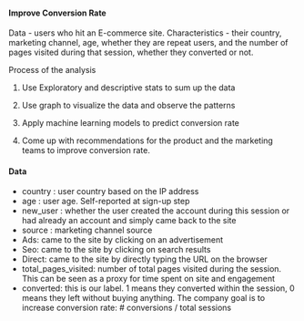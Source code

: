 #### Improve Conversion Rate

Data - users who hit an E-commerce site. 
Characteristics - their country, marketing channel, age, whether they are repeat users, and the number of pages
visited during that session, whether they converted or not.

Process of the analysis

1. Use Exploratory and descriptive stats to sum up the data

2. Use graph to visualize the data and observe the patterns

3. Apply machine learning models to predict conversion rate

4. Come up with recommendations for the product and the marketing teams to improve conversion rate.

#### Data
- country : user country based on the IP address
- age : user age. Self-reported at sign-up step
- new_user : whether the user created the account during this session or had already an account and simply came back to the site
- source : marketing channel source
- Ads: came to the site by clicking on an advertisement
- Seo: came to the site by clicking on search results
- Direct: came to the site by directly typing the URL on the browser
- total_pages_visited: number of total pages visited during the session. This can be seen as a proxy for time spent on site and engagement
- converted: this is our label. 1 means they converted within the session, 0 means they left without buying anything. The company goal is to increase conversion rate: # conversions / total sessions

